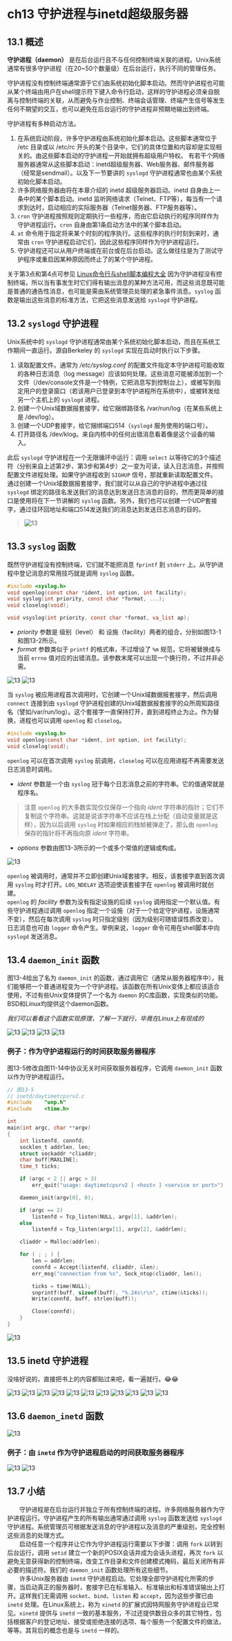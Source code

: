 # ch13 守护进程与inetd超级服务器

## 13.1 概述

**守护进程（daemon）** 是在后台运行且不与任何控制终端关联的进程。Unix系统通常有很多守护进程（在20\~50个数量级）在后台运行，执行不同的管理任务。

守护进程没有控制终端通常源于它们由系统初始化脚本启动。然而守护进程也可能从某个终端由用户在shell提示符下键入命令行启动，这样的守护进程必须亲自脱离与控制终端的关联，从而避免与作业控制、终端会话管理、终端产生信号等发生任何不期望的交互，也可以避免在后台运行的守护进程非预期地输出到终端。

守护进程有多种启动方法。 
1. 在系统启动阶段，许多守护进程由系统初始化脚本启动。这些脚本通常位于 /etc 目录或以 /etc/rc 开头的某个目录中，它们的具体位置和内容却是实现相关的。由这些脚本启动的守护进程一开始就拥有超级用户特权。
有若干个网络服务器通常从这些脚本启动：inetd超级服务器、Web服务器、邮件服务器（经常是sendmail）。以及下一节要讲的 `syslogd` 守护进程通常也由某个系统初始化脚本启动。
2. 许多网络服务器由将在本章介绍的 inetd 超级服务器启动。inetd 自身由上一条中的某个脚本启动。inetd 监听网络请求（Telnet、FTP等），每当有一个请求到达时，启动相应的实际服务器（Telnet服务器、FTP服务器等）。
3. `cron` 守护进程按照规则定期执行一些程序，而由它启动执行的程序同样作为守护进程运行。`cron` 自身由第1条启动方法中的某个脚本启动。
4. `at` 命令用于指定将来某个时刻的程序执行。这些程序的执行时刻到来时，通常由 `cron` 守护进程启动它们，因此这些程序同样作为守护进程运行。
5. 守护进程还可以从用户终端或在前台或在后台启动。这么做往往是为了测试守护程序或重启因某种原因而终止了的某个守护进程。

关于第3点和第4点可参见 [Linux命令行与shell脚本编程大全](https://github.com/lixichongAAA/Linux_Shell-Bash-/tree/master/ch16-%E8%84%9A%E6%9C%AC%E6%8E%A7%E5%88%B6#6-%E5%AE%9A%E6%97%B6%E8%BF%90%E8%A1%8C%E8%84%9A%E6%9C%AC)
因为守护进程没有控制终端，所以当有事发生时它们得有输出消息的某种方法可用，而这些消息既可能是普通的通告性消息，也可能是需由系统管理员处理的紧急事件消息。`syslog` 函数是输出这些消息的标准方法，它把这些消息发送给 `syslogd` 守护进程。

## 13.2 `syslogd` 守护进程

Unix系统中的 `syslogd` 守护进程通常由某个系统初始化脚本启动，而且在系统工作期间一直运行。源自Berkeley 的 `syslogd` 实现在启动时执行以下步骤。

1. 读取配置文件。通常为 */etc/syslog.conf*  的配置文件指定本守护进程可能收取的各种日志消息（log message）应该如何处理。这些消息可能被添加到一个文件（/dev/console文件是一个特例，它把消息写到控制台上），或被写到指定用户的登录窗口（若该用户已登录到本守护进程所在系统中），或被转发给另一个主机上的 `syslogd` 进程。
2. 创建一个Unix域数据报套接字，给它捆绑路径名 /var/run/log（在某些系统上是 /dev/log）。 
3. 创建一个UDP套接字，给它捆绑端口514（`syslogd` 服务使用的端口号）。
4. 打开路径名 /dev/klog。来自内核中的任何出错消息看着像是这个设备的输入。

此后 `syslogd` 守护进程在一个无限循环中运行：调用 `select` 以等待它的3个描述符（分别来自上述第2步、第3步和第4步）之一变为可读，读入日志消息，并按照配置文件进程处理。如果守护进程收到 `SIGHUP` 信号，那就重新读取配置文件。  
通过创建一个Unix域数据报套接字，我们就可以从自己的守护进程中通过往 `syslogd` 绑定的路径名发送我们的消息达到发送日志消息的目的，然而更简单的接口是使用将在下一节讲解的 `syslog` 函数。另外，我们也可以创建一个UDP套接字，通过往环回地址和端口514发送我们的消息达到发送日志消息的目的。

> ![13](./tailof13.2.png)

## 13.3 `syslog` 函数

既然守护进程没有控制终端，它们就不能把消息 `fprintf` 到 `stderr` 上。从守护进程中登记消息的常用技巧就是调用 `syslog` 函数。

```c
#include <syslog.h>
void openlog(const char *ident, int option, int facility);
void syslog(int priority, const char *format, ...);
void closelog(void);

void vsyslog(int priority, const char *format, va_list ap);
```

- *priority* 参数是 级别（level） 和 设施（facility）两者的组合，分别如图13-1和图13-2所示。
- *format* 参数类似于 `printf` 的格式串，不过增设了 `%m` 规范，它将被替换成与当前 `errno` 值对应的出错消息。该参数末尾可以出现一个换行符，不过并非必需。

![13](./13-1.png)
![13](./13-2.png)

当 `syslog` 被应用进程首次调用时，它创建一个Unix域数据报套接字，然后调用 `connect` 连接到由 `syslogd` 守护进程创建的Unix域数据报套接字的众所周知路径名（譬如/var/run/log）。这个套接字一直保持打开，直到进程终止为止。作为替换，进程也可以调用 `openlog` 和 `closelog`。

```c
#include <syslog.h>
void openlog(const char *ident, int option, int facility);
void closelog(void);
```

`openlog` 可以在首次调用 `syslog` 前调用，`closelog` 可以在应用进程不再需要发送日志消息时调用。

- *ident* 参数是一个由 `syslog` 冠于每个日志消息之前的字符串。它的值通常就是程序名。

> 注意 `openlog` 的大多数实现仅仅保存一个指向 *ident* 字符串的指针；它们不复制这个字符串。这就是说该字符串不应该在栈上分配（自动变量就是这样），因为以后调用 `syslog` 时如果相应的栈帧被弹走了，那么由 `openlog` 保存的指针将不再指向原 *ident* 字符串。

- *options* 参数由图13-3所示的一个或多个常值的逻辑或构成。

![13](./13-3.png)

`openlog` 被调用时，通常并不立即创建Unix域套接字。相反，该套接字直到首次调用 `syslog` 时才打开。`LOG_NDELAY` 选项迫使该套接字在 `openlog` 被调用时就创建。  
`openlog` 的 *facility* 参数为没有指定设施的后续 `syslog` 调用指定一个默认值。有些守护进程通过调用 `openlog` 指定一个设施（对于一个给定守护进程，设施通常不变），然后在每次调用 `syslog` 时只指定级别（因为级别可随错误性质改变）。  
日志消息也可由 `logger` 命令产生。举例来说，`logger` 命令可用在shell脚本中向 `syslogd` 发送消息。

## 13.4 `daemon_init` 函数

图13-4给出了名为 `daemon_init` 的函数，通过调用它（通常从服务器程序中），我们能够把一个普通进程变为一个守护进程。该函数在所有Unix变体上都应该适合使用，不过有些Unix变体提供了一个名为 `daemon` 的C库函数，实现类似的功能。BSD和Linux均提供这个daemon函数。

*我们可以看看这个函数实现原理，了解一下就行，毕竟在Linux上有现成的*

![13](./13-4.png)
![13](./after13-4_1.png)
![13](./after13-4_2.png)
![13](./after13-4_3.png)

### 例子：作为守护进程运行的时间获取服务器程序

图13-5修改自图11-14中协议无关时间获取服务器程序，它调用 `daemon_init` 函数以作为守护进程运行。

```c
// 图13-5
// inetd/daytimetcpsrv2.c
#include	"unp.h"
#include	<time.h>

int
main(int argc, char **argv)
{
	int listenfd, connfd;
	socklen_t addrlen, len;
	struct sockaddr	*cliaddr;
	char buff[MAXLINE];
	time_t ticks;

	if (argc < 2 || argc > 3)
		err_quit("usage: daytimetcpsrv2 [ <host> ] <service or port>");

	daemon_init(argv[0], 0);

	if (argc == 2)
		listenfd = Tcp_listen(NULL, argv[1], &addrlen);
	else
		listenfd = Tcp_listen(argv[1], argv[2], &addrlen);

	cliaddr = Malloc(addrlen);

	for ( ; ; ) {
		len = addrlen;
		connfd = Accept(listenfd, cliaddr, &len);
		err_msg("connection from %s", Sock_ntop(cliaddr, len));

		ticks = time(NULL);
		snprintf(buff, sizeof(buff), "%.24s\r\n", ctime(&ticks));
		Write(connfd, buff, strlen(buff));

		Close(connfd);
	}
}
```

![13](./after13-5.png)

## 13.5 inetd 守护进程

没啥好说的，直接把书上的内容都贴过来吧，看一遍就行。:joy::joy:

![13](./before13-6.png)
![13](./13-6.png)
![13](./after13-6.png)
![13](./13-7.png)
![13](./after13-7_1.png)
![13](./after13-7_2.png)
![13](./13-8.png)
![13](./13-9.png)
![13](./13-10.png)
![13](./after13-10_1.png)
![13](./after13-10_2.png)

## 13.6 `daemon_inetd` 函数

![13](./13-11.png)

### 例子：由 `inetd` 作为守护进程启动的时间获取服务器程序

![13](./13-12.png)
![13](./after13-12.png)

## 13.7 小结

&emsp;&emsp;守护进程是在后台运行并独立于所有控制终端的进程。许多网络服务器作为守护进程运行。守护进程产生的所有输出通常通过调用 `syslog` 函数发送给 `syslogd` 守护进程。系统管理员可根据发送消息的守护进程以及消息的严重级别，完全控制这些消息的处理方式。  
&emsp;&emsp;启动任意一个程序并让它作为守护进程运行需要以下步骤：调用 `fork` 以转到后台运行，调用 `setid` 建立一个新的POSIX会话并成为会话头进程，再次 `fork` 以避免无意获得新的控制终端，改变工作目录和文件创建模式掩码，最后关闭所有非必要的描述符。我们的 `daemon_init` 函数处理所有这些细节。  
&emsp;&emsp;许多Unix服务器由 `inetd` 守护进程启动。它处理全部守护进程化所需的步骤，当启动真正的服务器时，套接字已在标准输入、标准输出和标准错误输出上打开。这样我们无需调用 `socket`、`bind`、`listen` 和 `accept`，因为这些步骤已由 `inetd` 处理。在Linux系统上，称为 `xinetd` 的扩展式因特网服务守护进程业已常见。`xinetd` 提供与 `inetd` 一致的基本服务，不过还提供数目众多的其它特性，包括根据客户的登记地址、接受或拒绝连接的选项、每个服务一个配置文件的做法，等等。其背后的概念也是与 `inetd` 一样的。